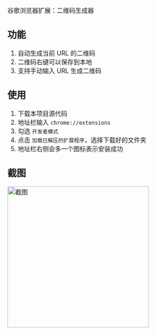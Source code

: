谷歌浏览器扩展：二维码生成器

## 功能
1. 自动生成当前 URL 的二维码
1. 二维码右键可以保存到本地
1. 支持手动输入 URL 生成二维码

## 使用
1. 下载本项目源代码
1. 地址栏输入 `chrome://extensions`
1. 勾选 `开发者模式`
1. 点击 `加载已解压的扩展程序`，选择下载好的文件夹
1. 地址栏右侧会多一个图标表示安装成功

## 截图
<img width="320" src="https://user-images.githubusercontent.com/8413791/33548368-e8642ab8-d921-11e7-84c7-feb2a23717e1.png" alt="截图">
